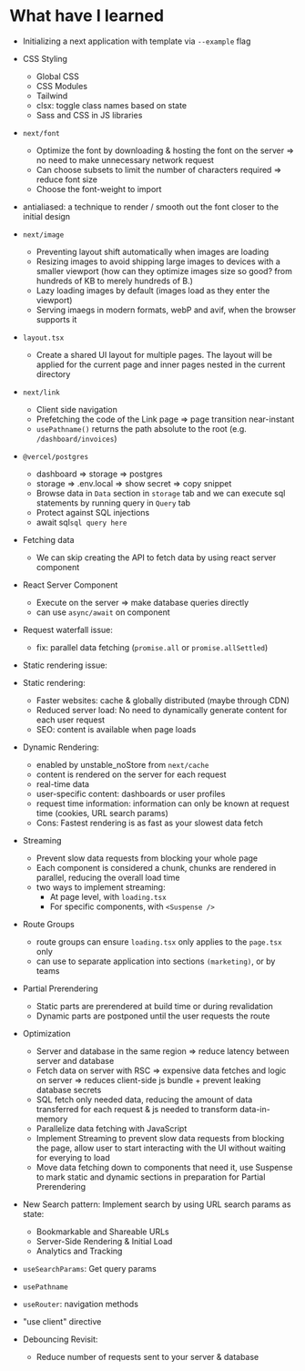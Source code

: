 # What have I learned

- Initializing a next application with template via `--example` flag

- CSS Styling
  - Global CSS
  - CSS Modules
  - Tailwind
  - clsx: toggle class names based on state
  - Sass and CSS in JS libraries

- `next/font`
  - Optimize the font by downloading & hosting the font on the server => no need to make unnecessary network request
  - Can choose subsets to limit the number of characters required => reduce font size
  - Choose the font-weight to import

- antialiased: a technique to render / smooth out the font closer to the initial design

- `next/image`
  - Preventing layout shift automatically when images are loading
  - Resizing images to avoid shipping large images to devices with a smaller viewport (how can they optimize images size so good? from hundreds of KB to merely hundreds of B.)
  - Lazy loading images by default (images load as they enter the viewport)
  - Serving imaegs in modern formats, webP and avif, when the browser supports it

- `layout.tsx`
  - Create a shared UI layout for multiple pages. The layout will be applied for the current page and inner pages nested in the current directory

- `next/link`
  - Client side navigation
  - Prefetching the code of the Link page => page transition near-instant
  - `usePathname()` returns the path absolute to the root (e.g. `/dashboard/invoices`)

- `@vercel/postgres`
  - dashboard => storage => postgres
  - storage => .env.local => show secret => copy snippet
  - Browse data in `Data` section in `storage` tab and we can execute sql statements by running query in `Query` tab
  - Protect against SQL injections
  - await sql`sql query here`

- Fetching data
  - We can skip creating the API to fetch data by using react server component

- React Server Component
  - Execute on the server => make database queries directly
  - can use `async/await` on component

- Request waterfall issue:
  - fix: parallel data fetching (`promise.all` or `promise.allSettled`)
- Static rendering issue:

- Static rendering:
  - Faster websites: cache & globally distributed (maybe through CDN)
  - Reduced server load: No need to dynamically generate content for each user request
  - SEO: content is available when page loads

- Dynamic Rendering:
  - enabled by unstable_noStore from `next/cache`
  - content is rendered on the server for each request
  - real-time data
  - user-specific content: dashboards or user profiles
  - request time information: information can only be known at request time (cookies, URL search params)
  - Cons: Fastest rendering is as fast as your slowest data fetch

- Streaming
  - Prevent slow data requests from blocking your whole page
  - Each component is considered a chunk, chunks are rendered in parallel, reducing the overall load time
  - two ways to implement streaming:
    - At page level, with `loading.tsx`
    - For specific components, with `<Suspense />`

- Route Groups
  - route groups can ensure `loading.tsx` only applies to the `page.tsx` only
  - can use to separate application into sections `(marketing)`, or by teams

- Partial Prerendering
  - Static parts are prerendered at build time or during revalidation
  - Dynamic parts are postponed until the user requests the route

- Optimization
  - Server and database in the same region => reduce latency between server and database
  - Fetch data on server with RSC => expensive data fetches and logic on server => reduces client-side js bundle + prevent leaking database secrets
  - SQL fetch only needed data, reducing the amount of data transferred for each request & js needed to transform data-in-memory
  - Parallelize data fetching with JavaScript
  - Implement Streaming to prevent slow data requests from blocking the page, allow user to start interacting with the UI without waiting for everying to load
  - Move data fetching down to components that need it, use Suspense to mark static and dynamic sections in preparation for Partial Prerendering

- New Search pattern: Implement search by using URL search params as state:
  - Bookmarkable and Shareable URLs
  - Server-Side Rendering & Initial Load
  - Analytics and Tracking

- `useSearchParams`: Get query params
- `usePathname`
- `useRouter`: navigation methods
- "use client" directive
- Debouncing Revisit:
  - Reduce number of requests sent to your server & database